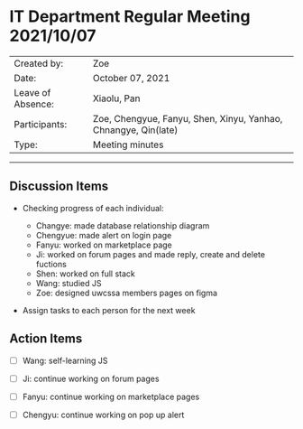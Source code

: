 # IT Department Regular Meeting 2021/10/07

|                   |                                                                      |
| ----------------- | -------------------------------------------------------------------- |
| Created by:       | Zoe                                                                  |
| Date:             | October 07, 2021                                                     |
| Leave of Absence: | Xiaolu, Pan                                                          |
| Participants:     | Zoe, Chengyue, Fanyu, Shen, Xinyu, Yanhao, Chnangye, Qin(late) |
| Type:             | Meeting minutes                                                      |

---

## Discussion Items

- Checking progress of each individual:

  - Changye: made database relationship diagram
  - Chengyue: made alert on login page
  - Fanyu: worked on marketplace page
  - Ji: worked on forum pages and made reply, create and delete fuctions
  - Shen: worked on full stack
  - Wang: studied JS
  - Zoe: designed uwcssa members pages on figma
  
- Assign tasks to each person for the next week

## Action Items

 - [ ]  Wang: self-learning JS
 
- [ ]  Ji: continue working on forum pages
 
 - [ ]  Fanyu: continue working on marketplace pages

 - [ ] Chengyu: continue working on pop up alert 


